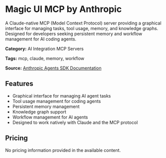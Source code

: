# Magic UI MCP by Anthropic

A Claude-native MCP (Model Context Protocol) server providing a graphical interface for managing tasks, tool usage, memory, and knowledge graphs. Designed for developers seeking persistent memory and workflow management for AI coding agents.

**Category:** AI Integration MCP Servers

**Tags:** mcp, claude, memory, workflow

**Source:** [Anthropic Agents SDK Documentation](https://docs.anthropic.com/claude/docs/agents-sdk)

## Features
- Graphical interface for managing AI agent tasks
- Tool usage management for coding agents
- Persistent memory management
- Knowledge graph support
- Workflow management for AI agents
- Designed to work natively with Claude and the MCP protocol

## Pricing
No pricing information provided in the available content.